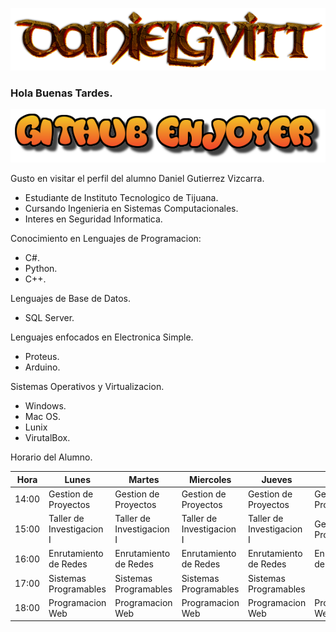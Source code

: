 ![](CoolText.png)

### Hola Buenas Tardes.

![](GitEnjoyer.png)

Gusto en visitar el perfil del alumno Daniel Gutierrez Vizcarra.

- Estudiante de Instituto Tecnologico de Tijuana.
- Cursando Ingenieria en Sistemas Computacionales.
- Interes en Seguridad Informatica.

Conocimiento en Lenguajes de Programacion:

- C#. 
- Python.
- C++.

Lenguajes de Base de Datos.

- SQL Server.

Lenguajes enfocados en Electronica Simple. 

- Proteus.
- Arduino.

Sistemas Operativos y Virtualizacion.

- Windows.
- Mac OS.
- Lunix 
- VirutalBox.

Horario del Alumno.

| Hora  | Lunes                      | Martes                     | Miercoles                  | Jueves                     | Viernes                    |
|-------|----------------------------|----------------------------|----------------------------|----------------------------|----------------------------|
| 14:00 | Gestion de Proyectos       | Gestion de Proyectos       | Gestion de Proyectos       | Gestion de Proyectos       | Gestion de Proyectos       |
| 15:00 | Taller de Investigacion I  | Taller de Investigacion I  | Taller de Investigacion I  | Taller de Investigacion I  | Gestion de Proyectos       |
| 16:00 | Enrutamiento de Redes      | Enrutamiento de Redes      | Enrutamiento de Redes      | Enrutamiento de Redes      | Enrutamiento de Redes      |
| 17:00 | Sistemas Programables      | Sistemas Programables      | Sistemas Programables      | Sistemas Programables      |                            |
| 18:00 | Programacion Web           | Programacion Web           | Programacion Web           | Programacion Web           | Programacion Web           |
